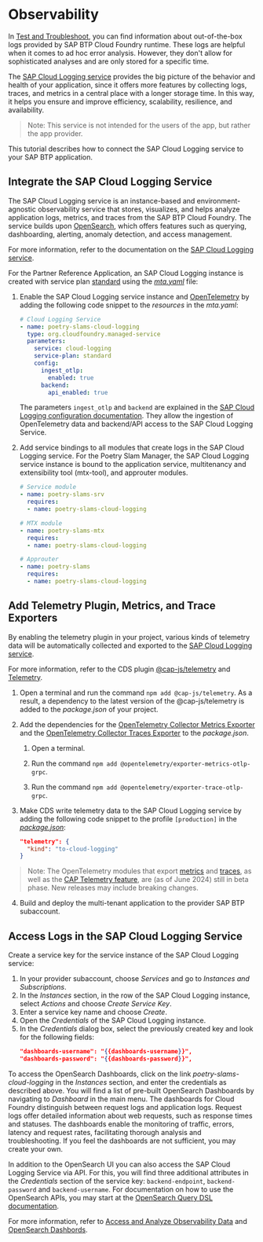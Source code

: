 # Observability

In [Test and Troubleshoot](16-Test-Trace-Debug.md#check-application-logs), you can find information about out-of-the-box logs provided by SAP BTP Cloud Foundry runtime. These logs are helpful when it comes to ad hoc error analysis. However, they don't allow for sophisticated analyses and are only stored for a specific time.

The [SAP Cloud Logging service](https://help.sap.com/docs/cloud-logging/cloud-logging/what-is-sap-cloud-logging?version=Cloud) provides the big picture of the behavior and health of your application, since it offers more features by collecting logs, traces, and metrics in a central place with a longer storage time. In this way, it helps you ensure and improve efficiency, scalability, resilience, and availability.

> Note: This service is not intended for the users of the app, but rather the app provider.

This tutorial describes how to connect the SAP Cloud Logging service to your SAP BTP application.

## Integrate the SAP Cloud Logging Service 
The SAP Cloud Logging service is an instance-based and environment-agnostic observability service that stores, visualizes, and helps analyze application logs, metrics, and traces from the SAP BTP Cloud Foundry.
The service builds upon [OpenSearch](https://opensearch.org/), which offers features such as querying, dashboarding, alerting, anomaly detection, and access management.

For more information, refer to the documentation on the [SAP Cloud Logging service](https://help.sap.com/docs/cloud-logging/cloud-logging/what-is-sap-cloud-logging?version=Cloud).

For the Partner Reference Application, an SAP Cloud Logging instance is created with service plan [standard](https://help.sap.com/docs/cloud-logging/cloud-logging/service-plans?version=Cloud) using the [*mta.yaml*](../../../tree/main-multi-tenant-features/mta.yaml) file:

1. Enable the SAP Cloud Logging service instance and [OpenTelemetry](https://help.sap.com/docs/cloud-logging/cloud-logging/ingest-via-opentelemetry-api-endpoint?version=Cloud) by adding the following code snippet to the *resources* in the *mta.yaml*:
    ```yml
    # Cloud Logging Service
    - name: poetry-slams-cloud-logging
      type: org.cloudfoundry.managed-service
      parameters:
        service: cloud-logging
        service-plan: standard
        config:
          ingest_otlp:
            enabled: true
          backend:
            api_enabled: true
    ```

   The parameters `ingest_otlp` and `backend` are explained in the [SAP Cloud Logging configuration documentation](https://pages.github.tools.sap/perfx/cloud-logging-service/documentation/configuration/). They allow the ingestion of OpenTelemetry data and backend/API access to the SAP Cloud Logging Service.

2. Add service bindings to all modules that create logs in the SAP Cloud Logging service. For the Poetry Slam Manager, the SAP Cloud Logging service instance is bound to the application service, multitenancy and extensibility tool (mtx-tool), and approuter modules.
    ```yml
    # Service module
    - name: poetry-slams-srv
      requires:
      - name: poetry-slams-cloud-logging
    ```
    ```yml
    # MTX module
    - name: poetry-slams-mtx
      requires:
      - name: poetry-slams-cloud-logging
    ```
    ```yml
    # Approuter
    - name: poetry-slams
      requires:
      - name: poetry-slams-cloud-logging
    ```  

## Add Telemetry Plugin, Metrics, and Trace Exporters
By enabling the telemetry plugin in your project, various kinds of telemetry data will be automatically collected and exported to the [SAP Cloud Logging service](https://help.sap.com/docs/cloud-logging).

For more information, refer to the CDS plugin [@cap-js/telemetry](https://github.com/cap-js/telemetry) and [Telemetry](https://cap.cloud.sap/docs/plugins/#telemetry).

1. Open a terminal and run the command `npm add @cap-js/telemetry`. As a result, a dependency to the latest version of the @cap-js/telemetry is added to the *package.json* of your project.

2. Add the dependencies for the [OpenTelemetry Collector Metrics Exporter](https://www.npmjs.com/package/@opentelemetry/exporter-metrics-otlp-grpc) and the [OpenTelemetry Collector Traces Exporter](https://www.npmjs.com/package/@opentelemetry/exporter-trace-otlp-grpc) to the *package.json*.

    1. Open a terminal.

    2. Run the command `npm add @opentelemetry/exporter-metrics-otlp-grpc`.

    3. Run the command `npm add @opentelemetry/exporter-trace-otlp-grpc`.

3. Make CDS write telemetry data to the SAP Cloud Logging service by adding the following code snippet to the profile `[production]` in the [*package.json*](../../../tree/main-multi-tenant-features/package.json):
    ```json
    "telemetry": {
      "kind": "to-cloud-logging"
    }
    ```

> Note: The OpenTelemetry modules that export [metrics](https://www.npmjs.com/package/@opentelemetry/exporter-metrics-otlp-grpc) and [traces](https://www.npmjs.com/package/@opentelemetry/exporter-trace-otlp-grpc), as well as the [CAP Telemetry feature](https://cap.cloud.sap/docs/plugins/#telemetry), are (as of June 2024) still in beta phase. New releases may include breaking changes.

4. Build and deploy the multi-tenant application to the provider SAP BTP subaccount.

## Access Logs in the SAP Cloud Logging Service

Create a service key for the service instance of the SAP Cloud Logging service:
1. In your provider subaccount, choose *Services* and go to *Instances and Subscriptions*.
2. In the *Instances* section, in the row of the SAP Cloud Logging instance, select *Actions* and choose *Create Service Key*.
3. Enter a service key name and choose *Create*.
4. Open the *Credentials* of the SAP Cloud Logging instance.
5. In the *Credentials* dialog box, select the previously created key and look for the following fields:  
    ```json
    "dashboards-username": "{{dashboards-username}}",
    "dashboards-password": "{{dashboards-password}}",
    ```

To access the OpenSearch Dashboards, click on the link *poetry-slams-cloud-logging* in the *Instances* section, and enter the credentials as described above.
You will find a list of pre-built OpenSearch Dashboards by navigating to *Dashboard* in the main menu.
The dashboards for Cloud Foundry distinguish between request logs and application logs. Request logs offer detailed information about web requests, such as response times and statuses. The dashboards enable the monitoring of traffic, errors, latency and request rates, facilitating thorough analysis and troubleshooting. If you feel the dashboards are not sufficient, you may create your own.

In addition to the OpenSearch UI you can also access the SAP Cloud Logging Service via API. For this, you will find three additional attributes in the *Credentials* section of the service key: `backend-endpoint`, `backend-password` and `backend-username`. For documentation on how to use the OpenSearch APIs, you may start at the [OpenSearch Query DSL documentation](https://opensearch.org/docs/latest/query-dsl/).

For more information, refer to [Access and Analyze Observability Data](https://help.sap.com/docs/cloud-logging/cloud-logging/access-and-analyze-observability-data?version=Cloud) and [OpenSearch Dashbords](https://opensearch.org/).
